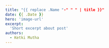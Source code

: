 ```yaml
---
title: "{{ replace .Name "-" " " | title }}"
date: {{ .Date }}
hero: 'image-url'
excerpt:
  'Short excerpt about post'
authors:
  - Ketki Mutha
---
```

